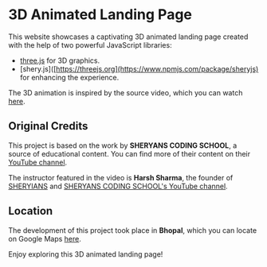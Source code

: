# 3D Animated Landing Page

This website showcases a captivating 3D animated landing page created with the help of two powerful JavaScript libraries:

- [three.js](https://threejs.org) for 3D graphics.
- [shery.js]([https://threejs.org](https://www.npmjs.com/package/sheryjs) for enhancing the experience.

The 3D animation is inspired by the source video, which you can watch [here](https://youtu.be/P3fHboyHvkg?si=v8zj9gz8Ylb5ZRXO).

## Original Credits

This project is based on the work by **SHERYANS CODING SCHOOL**, a source of educational content. You can find more of their content on their [YouTube channel](https://www.youtube.com/@thesheryianscodingschool).

The instructor featured in the video is **Harsh Sharma**, the founder of [SHERYIANS](https://sheryians.com/) and [SHERYANS CODING SCHOOL's YouTube channel](https://www.youtube.com/@thesheryianscodingschool).

## Location

The development of this project took place in **Bhopal**, which you can locate on Google Maps [here](https://maps.app.goo.gl/A81mQXZjfaMtaQK76).

Enjoy exploring this 3D animated landing page!
